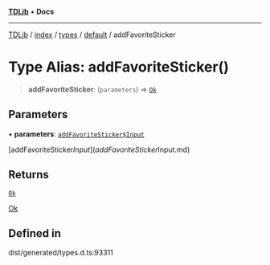 [**TDLib**](../../../../../../README.md) • **Docs**

***

[TDLib](../../../../../../modules.md) / [index](../../../../../README.md) / [types](../../../README.md) / [default](../README.md) / addFavoriteSticker

# Type Alias: addFavoriteSticker()

> **addFavoriteSticker**: (`parameters`) => [`Ok`](Ok.md)

## Parameters

• **parameters**: [`addFavoriteSticker$Input`](addFavoriteSticker$Input.md)

[addFavoriteSticker$Input](addFavoriteSticker$Input.md)

## Returns

[`Ok`](Ok.md)

[Ok](Ok.md)

## Defined in

dist/generated/types.d.ts:93311
